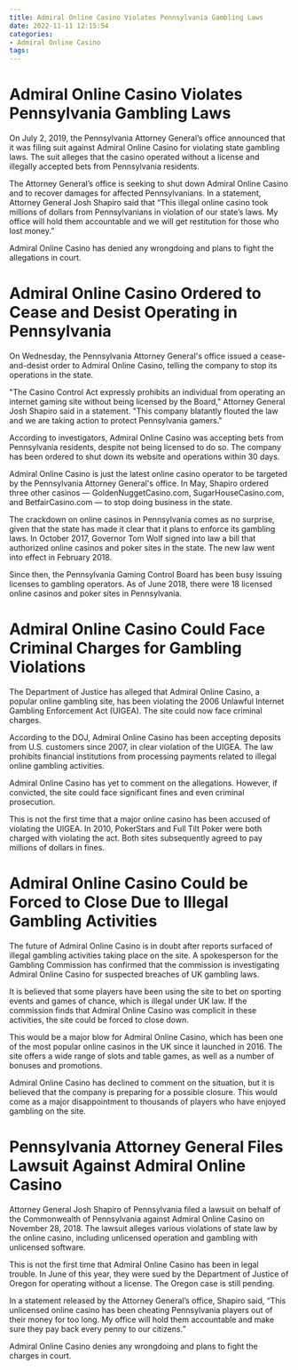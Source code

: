 ```yaml
---
title: Admiral Online Casino Violates Pennsylvania Gambling Laws
date: 2022-11-11 12:15:54
categories:
- Admiral Online Casino
tags:
---
```



#  Admiral Online Casino Violates Pennsylvania Gambling Laws

On July 2, 2019, the Pennsylvania Attorney General’s office announced that it was filing suit against Admiral Online Casino for violating state gambling laws. The suit alleges that the casino operated without a license and illegally accepted bets from Pennsylvania residents.

The Attorney General’s office is seeking to shut down Admiral Online Casino and to recover damages for affected Pennsylvanians. In a statement, Attorney General Josh Shapiro said that “This illegal online casino took millions of dollars from Pennsylvanians in violation of our state’s laws. My office will hold them accountable and we will get restitution for those who lost money.”

Admiral Online Casino has denied any wrongdoing and plans to fight the allegations in court.

#  Admiral Online Casino Ordered to Cease and Desist Operating in Pennsylvania

On Wednesday, the Pennsylvania Attorney General's office issued a cease-and-desist order to Admiral Online Casino, telling the company to stop its operations in the state.

"The Casino Control Act expressly prohibits an individual from operating an internet gaming site without being licensed by the Board," Attorney General Josh Shapiro said in a statement. "This company blatantly flouted the law and we are taking action to protect Pennsylvania gamers."

According to investigators, Admiral Online Casino was accepting bets from Pennsylvania residents, despite not being licensed to do so. The company has been ordered to shut down its website and operations within 30 days.

Admiral Online Casino is just the latest online casino operator to be targeted by the Pennsylvania Attorney General's office. In May, Shapiro ordered three other casinos — GoldenNuggetCasino.com, SugarHouseCasino.com, and BetfairCasino.com — to stop doing business in the state.

The crackdown on online casinos in Pennsylvania comes as no surprise, given that the state has made it clear that it plans to enforce its gambling laws. In October 2017, Governor Tom Wolf signed into law a bill that authorized online casinos and poker sites in the state. The new law went into effect in February 2018.

Since then, the Pennsylvania Gaming Control Board has been busy issuing licenses to gambling operators. As of June 2018, there were 18 licensed online casinos and poker sites in Pennsylvania.

#  Admiral Online Casino Could Face Criminal Charges for Gambling Violations

The Department of Justice has alleged that Admiral Online Casino, a popular online gambling site, has been violating the 2006 Unlawful Internet Gambling Enforcement Act (UIGEA). The site could now face criminal charges.

According to the DOJ, Admiral Online Casino has been accepting deposits from U.S. customers since 2007, in clear violation of the UIGEA. The law prohibits financial institutions from processing payments related to illegal online gambling activities.

Admiral Online Casino has yet to comment on the allegations. However, if convicted, the site could face significant fines and even criminal prosecution.

This is not the first time that a major online casino has been accused of violating the UIGEA. In 2010, PokerStars and Full Tilt Poker were both charged with violating the act. Both sites subsequently agreed to pay millions of dollars in fines.

#  Admiral Online Casino Could be Forced to Close Due to Illegal Gambling Activities

The future of Admiral Online Casino is in doubt after reports surfaced of illegal gambling activities taking place on the site. A spokesperson for the Gambling Commission has confirmed that the commission is investigating Admiral Online Casino for suspected breaches of UK gambling laws.

It is believed that some players have been using the site to bet on sporting events and games of chance, which is illegal under UK law. If the commission finds that Admiral Online Casino was complicit in these activities, the site could be forced to close down.

This would be a major blow for Admiral Online Casino, which has been one of the most popular online casinos in the UK since it launched in 2016. The site offers a wide range of slots and table games, as well as a number of bonuses and promotions.

Admiral Online Casino has declined to comment on the situation, but it is believed that the company is preparing for a possible closure. This would come as a major disappointment to thousands of players who have enjoyed gambling on the site.

#  Pennsylvania Attorney General Files Lawsuit Against Admiral Online Casino

Attorney General Josh Shapiro of Pennsylvania filed a lawsuit on behalf of the Commonwealth of Pennsylvania against Admiral Online Casino on November 28, 2018. The lawsuit alleges various violations of state law by the online casino, including unlicensed operation and gambling with unlicensed software.

This is not the first time that Admiral Online Casino has been in legal trouble. In June of this year, they were sued by the Department of Justice of Oregon for operating without a license. The Oregon case is still pending.

In a statement released by the Attorney General’s office, Shapiro said, “This unlicensed online casino has been cheating Pennsylvania players out of their money for too long. My office will hold them accountable and make sure they pay back every penny to our citizens.”

Admiral Online Casino denies any wrongdoing and plans to fight the charges in court.